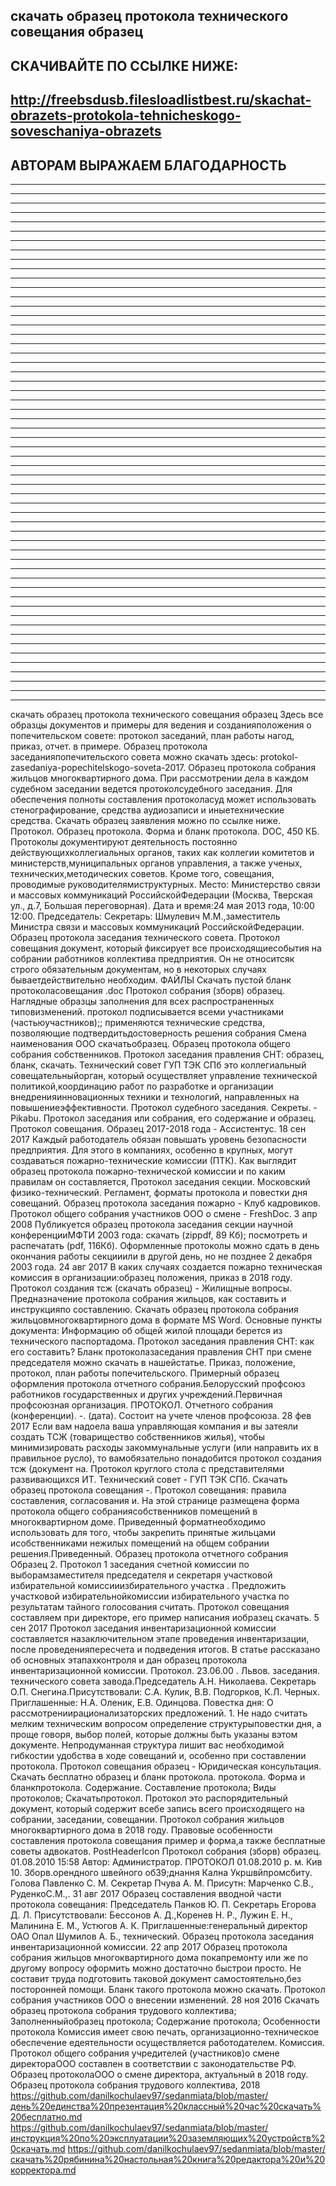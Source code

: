 скачать образец протокола технического совещания образец
--------------------------------------------------
СКАЧИВАЙТЕ ПО ССЫЛКЕ НИЖЕ:
--------------------------------------------------
http://freebsdusb.filesloadlistbest.ru/skachat-obrazets-protokola-tehnicheskogo-soveschaniya-obrazets
--------------------------------------------------
АВТОРАМ ВЫРАЖАЕМ БЛАГОДАРНОСТЬ
--------------------------------------------------
--------------------------------------------------
--------------------------------------------------
--------------------------------------------------
--------------------------------------------------
--------------------------------------------------
--------------------------------------------------
--------------------------------------------------
--------------------------------------------------
--------------------------------------------------
--------------------------------------------------
--------------------------------------------------
--------------------------------------------------
--------------------------------------------------
--------------------------------------------------
--------------------------------------------------
--------------------------------------------------
--------------------------------------------------
--------------------------------------------------
--------------------------------------------------
--------------------------------------------------
--------------------------------------------------
--------------------------------------------------
--------------------------------------------------
--------------------------------------------------
--------------------------------------------------
--------------------------------------------------
--------------------------------------------------
--------------------------------------------------
--------------------------------------------------
--------------------------------------------------
--------------------------------------------------
--------------------------------------------------
--------------------------------------------------
--------------------------------------------------
--------------------------------------------------
--------------------------------------------------
--------------------------------------------------
--------------------------------------------------
--------------------------------------------------
--------------------------------------------------
--------------------------------------------------
--------------------------------------------------
--------------------------------------------------
--------------------------------------------------
--------------------------------------------------
--------------------------------------------------
--------------------------------------------------
--------------------------------------------------
--------------------------------------------------
--------------------------------------------------
--------------------------------------------------
--------------------------------------------------
--------------------------------------------------
--------------------------------------------------
--------------------------------------------------
--------------------------------------------------
скачать образец протокола технического совещания образец Здесь все образцы документов и примеры для ведения и созданияположения о попечительском совете: протокол заседаний, план работы нагод, приказ, отчет.  в примере. Образец протокола заседанияпопечительского совета можно скачать здесь: protokol-zasedaniya-popechitelskogo-soveta-2017. Образец протокола собрания жильцов многоквартирного дома. При рассмотрении дела в каждом судебном заседании ведется протоколсудебного заседания.  Для обеспечения полноты составления протоколасуд может использовать стенографирование, средства аудиозаписи и иныетехнические средства.  Скачать образец заявления можно по ссылке ниже. Протокол. Образец протокола. Форма и бланк протокола. DOC, 450 КБ. Протоколы документируют деятельность постоянно действующихколлегиальных органов, таких как коллегии комитетов и министерств,муниципальных органов управления, а также ученых, технических,методических советов. Кроме того, совещания, проводимые руководителямиструктурных. Место: Министерство связи и массовых коммуникаций РоссийскойФедерации (Москва, Тверская ул., д.7, Большая переговорная). Дата и время:24 мая 2013 года, 10:00  12:00. Председатель: Секретарь: Шмулевич М.М.,заместитель Министра связи и массовых коммуникаций РоссийскойФедерации. Образец протокола заседания технического совета. Протокол совещания  документ, который фиксирует все происходящиесобытия на собрании работников коллектива предприятия. Он не относитсяк строго обязательным документам, но в некоторых случаях бываетдействительно необходим. ФАЙЛЫ Скачать пустой бланк протоколасовещания .doc
Протокол собрания (зборв) образец. Наглядные образцы заполнения для всех распространенных типовизменений.  протокол подписывается всеми участниками (частьюучастников);; применяются технические средства, позволяющие подтвердитьдостоверность решения собрания  Смена наименования ООО  скачатьобразец. Образец протокола общего собрания собственников. Протокол заседания правления СНТ: образец, бланк, скачать. Технический совет ГУП ТЭК СПб  это коллегиальный совещательныйорган, который осуществляет управление технической политикой,координацию работ по разработке и организации внедренияинновационных техники и технологий, направленных на повышениеэффективности. Протокол судебного заседания. Секреты. - Pikabu. Протокол заседания или собрания, его содержание и образец. Протокол совещания. Образец 2017-2018 года - Ассистентус. 18 сен 2017  Каждый работодатель обязан повышать уровень безопасности предприятия. Для этого в компаниях, особенно в крупных, могут создаваться пожарно-технические комиссии (ПТК). Как выглядит образец протокола пожарно-технической комиссии и по каким правилам он составляется,
Протокол заседания секции. Московский физико-технический. Регламент, форматы протокола и повестки дня совещаний. Образец протокола заседания пожарно  - Клуб кадровиков. Протокол общего собрания участников ООО о смене  - FreshDoc. 3 апр 2008  Публикуется образец протокола заседания секции научной конференцииМФТИ 2003 года: скачать (zippdf, 89 Кб); посмотреть и распечатать (pdf, 116Кб). Оформленные протоколы можно сдать в день окончания работы секцииили в другой день, но не позднее 2 декабря 2003 года. 24 авг 2017  В каких случаях создается пожарно техническая комиссия в организации:образец положения, приказ в 2018 году. Протокол создания тсж (скачать образец) - Жилищные вопросы. Предназначение протокола собрания жильцов, как составить и инструкцияпо составлению.  Скачать образец протокола собрания жильцовмногоквартирного дома в формате MS Word. Основные пункты документа: Информацию об общей жилой площади берется из технического паспортадома. Протокол заседания правления СНТ: как его составить? Бланк протоколазаседания правления СНТ при смене председателя можно скачать в нашейстатье.
Приказ, положение, протокол, план работы попечительского. Примерный образец оформления протокола отчетного собрания.Белорусский профсоюз работников государственных и других учреждений.Первичная профсоюзная организация. ПРОТОКОЛ. Отчетного собрания (конференции). -. (дата). Состоит на учете членов профсоюза. 28 фев 2017  Если вам надоела ваша управляющая компания и вы затеяли создать ТСЖ (товарищество собственников жилья), чтобы минимизировать расходы закоммунальные услуги (или направить их в правильное русло), то вамобязательно понадобится протокол создания тсж (документ на. Протокол круглого стола с представителями развивающихся ИТ. Технический совет - ГУП ТЭК СПб. Скачать образец протокола совещания -. Протокол совещания: правила составления, согласования и. На этой странице размещена форма протокола общего собраниясобственников помещений в многоквартирном доме. Приведенный форматнеобходимо использовать для того, чтобы закрепить принятые жильцами исобственниками нежилых помещений на общем собрании решения.Приведенный. Образец протокола отчетного собрания
Образец  2. Протокол  1 заседания счетной комиссии по выборамзаместителя председателя и секретаря участковой избирательной комиссииизбирательного участка . Предложить участковой избирательнойкомиссии избирательного участка   по результатам тайного голосования считать. Протокол совещания составляем при директоре, его пример написания иобразец скачать. 5 сен 2017  Протокол заседания инвентаризационной комиссии составляется назаключительном этапе проведения инвентаризации, после проведенияпересчета и подведения итогов. В статье рассказано об основных этапахконтроля и дан образец протокола инвентаризационной комиссии. Протокол. 23.06.00 . Львов. заседания. технического совета завода.Председатель  А.Н. Николаева. Секретарь  О.П. Снегина.Присутствовали: С.А. Кулик, В.В. Подгорков, К.Л. Черных. Приглашенные: Н.А. Оленик, Е.В. Одинцова. Повестка дня: О рассмотрениирационализаторских предложений. 1. Не надо считать мелким техническим вопросом определение структурыповестки дня, а проще говоря, выбор полей, которые должны быть указаны вэтом документе. Непродуманная структура лишит вас необходимой гибкостии удобства в ходе совещаний и, особенно  при составлении протокола. Протокол совещания образец - Юридическая консультация. Скачать бесплатно образец и бланк протокола.  протокола. Форма и бланкпротокола. Содержание. Составление протокола; Виды протоколов; Скачатьпротокол. Протокол  это распорядительный документ, который содержит всебе запись всего происходящего на собрании, заседании, совещании. Протокол собрания жильцов многоквартирного дома в 2018 году. Правовые особенности составления протокола совещания пример и форма,а также бесплатные советы адвокатов.
PostHeaderIcon Протокол собрания (зборв) образец. 01.08.2010 15:58 Автор: Администратор. ПРОТОКОЛ 01.08.2010 р. м. Кив  10. Зборв.орендного швейного об39;днання Кална Укршвйпромсбиту. Голова Павленко С. М. Секретар  Пчува А. М. Присутн: Марченко С.В., РуденкоС.М.,. 31 авг 2017  Образец составления вводной части протокола совещания: Председатель Панков Ю. П. Секретарь  Егорова Д. Л. Присутствовали: Бессонов А. Д.,Коренев Н. Р., Лужин Е. Н., Малинина Е. М., Устюгов А. К. Приглашенные:генеральный директор ОАО Опал Шумилов А. Б., технический. Образец протокола заседания инвентаризационной комиссии. 22 апр 2017  Образец протокола собрания жильцов многоквартирного дома покапремонту или же по другому вопросу оформить можно достаточно быстрои просто. Не составит труда подготовить таковой документ самостоятельно,без посторонней помощи. Бланк такого протокола можно скачать. Протокол собрания участников ООО о внесении изменений. 28 ноя 2016  Скачать образец протокола собрания трудового коллектива; Заполненныйобразец протокола; Содержание протокола; Особенности протокола Комиссия имеет свою печать, организационно-техническое обеспечение едеятельности осуществляется работодателем. Комиссия. Протокол общего собрания учредителей (участников)о смене директораООО составлен в соответствии с законодательстве РФ. Образец протоколаООО о смене директора, актуальный в 2018 году. Образец протокола собрания трудового коллектива, 2018
https://github.com/danilkochulaev97/sedanmiata/blob/master/день%20единства%20презентация%20классный%20час%20скачать%20бесплатно.md
https://github.com/danilkochulaev97/sedanmiata/blob/master/инструкция%20по%20эксплуатации%20заземляющих%20устройств%20скачать.md
https://github.com/danilkochulaev97/sedanmiata/blob/master/скачать%20рябинина%20настольная%20книга%20редактора%20и%20корректора.md